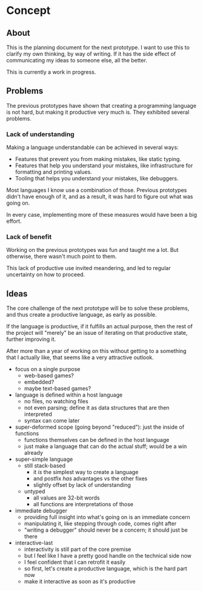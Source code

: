 # Concept

## About

This is the planning document for the next prototype. I want to use this to
clarify my own thinking, by way of writing. If it has the side effect of
communicating my ideas to someone else, all the better.

This is currently a work in progress.

## Problems

The previous prototypes have shown that creating a programming language is not
hard, but making it productive very much is. They exhibited several problems.

### Lack of understanding

Making a language understandable can be achieved in several ways:

- Features that prevent you from making mistakes, like static typing.
- Features that help you understand your mistakes, like infrastructure for
  formatting and printing values.
- Tooling that helps you understand your mistakes, like debuggers.

Most languages I know use a combination of those. Previous prototypes didn't
have enough of it, and as a result, it was hard to figure out what was going on.

In every case, implementing more of these measures would have been a big effort.

### Lack of benefit

Working on the previous prototypes was fun and taught me a lot. But otherwise,
there wasn't much point to them.

This lack of productive use invited meandering, and led to regular uncertainty
on how to proceed.

## Ideas

The core challenge of the next prototype will be to solve these problems, and
thus create a productive language, as early as possible.

If the language is productive, if it fulfills an actual purpose, then the rest
of the project will "merely" be an issue of iterating on that productive state,
further improving it.

After more than a year of working on this without getting to a something that I
actually like, that seems like a very attractive outlook.

- focus on a single purpose
  - web-based games?
  - embedded?
  - maybe text-based games?
- language is defined within a host language
  - no files, no watching files
  - not even parsing; define it as data structures that are then interpreted
  - syntax can come later
- super-deformed scope (going beyond "reduced"): just the inside of functions
  - functions themselves can be defined in the host language
  - just make a language that can do the actual stuff; would be a win already
- super-simple language
  - still stack-based
    - it _is_ the simplest way to create a language
    - and postfix _has_ advantages vs the other fixes
    - slightly offset by lack of understanding
  - untyped
    - all values are 32-bit words
    - all functions are interpretations of those
- immediate debugger
  - providing full insight into what's going on is an immediate concern
  - manipulating it, like stepping through code, comes right after
  - "writing a debugger" should never be a concern; it should just be there
- interactive-last
  - interactivity is still part of the core premise
  - but I feel like I have a pretty good handle on the technical side now
  - I feel confident that I can retrofit it easily
  - so first, let's create a productive language, which is the hard part now
  - make it interactive as soon as it's productive
